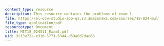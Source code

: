 ```yaml
---
content_type: resource
description: This resource contains the problems of exam 1.
file: https://ol-ocw-studio-app-qa.s3.amazonaws.com/courses/18-024-multivariable-calculus-with-theory-spring-2011/3c13e72ae31657715344d53a0d2dac68_MIT18_024S11_Exam1.pdf
file_type: application/pdf
resourcetype: Document
title: MIT18_024S11_Exam1.pdf
uid: 3c13e72a-e316-5771-5344-d53a0d2dac68
---
```

